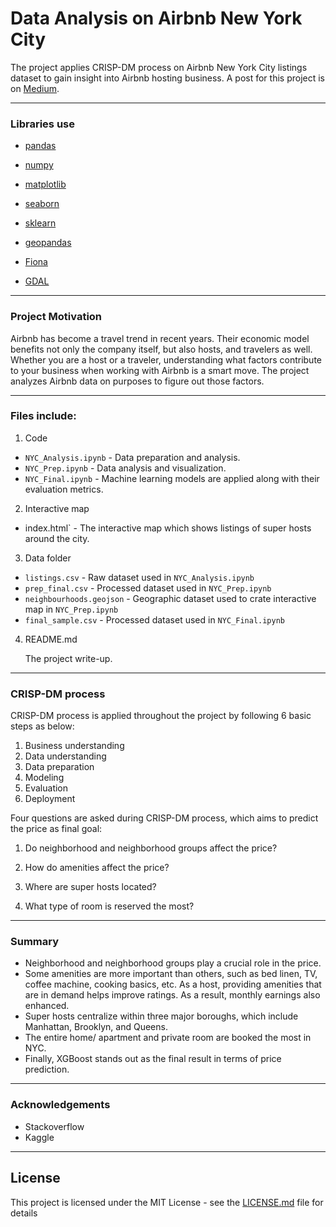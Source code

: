 # Data Analysis on Airbnb New York City
The project applies CRISP-DM process on Airbnb New York City listings dataset to gain insight into Airbnb hosting business.
A post for this project is on [Medium](https://medium.com/@lilyng15/data-analysis-on-airbnb-new-york-city-60bb85560a01).

***

### Libraries use

  * [pandas](https://github.com/pandas-dev/pandas)
  * [numpy](https://github.com/numpy/numpy)
  * [matplotlib](https://github.com/matplotlib/matplotlib)
  * [seaborn](https://github.com/mwaskom/seaborn)
  * [sklearn](https://github.com/scikit-learn/scikit-learn)

  * [geopandas](https://github.com/geopandas/geopandas)
  * [Fiona](https://github.com/Toblerity/Fiona)
  * [GDAL](https://github.com/OSGeo/gdal)
***
### Project Motivation

Airbnb has become a travel trend in recent years. Their economic model benefits not only the company itself, but also hosts, and travelers as well. Whether you are a host or a traveler, understanding what factors contribute to your business when working with Airbnb is a smart move.  The project analyzes Airbnb data on purposes to figure out those factors. 

***

### Files include:

1. Code
  - `NYC_Analysis.ipynb` - Data preparation and analysis.
  - `NYC_Prep.ipynb` - Data analysis and visualization.
  - `NYC_Final.ipynb` - Machine learning models are applied along with their evaluation metrics.

2. Interactive map
  - index.html` - The interactive map which shows listings of super hosts around the city.

3. Data folder
  -  `listings.csv` - Raw dataset used in `NYC_Analysis.ipynb` 
  - `prep_final.csv` - Processed dataset used in `NYC_Prep.ipynb`
  - `neighbourhoods.geojson` - Geographic dataset used to crate interactive map in `NYC_Prep.ipynb`
  - `final_sample.csv` - Processed dataset used in `NYC_Final.ipynb` 

4. README.md 

   The project write-up.

***

### CRISP-DM process 

CRISP-DM process is applied throughout the project by following 6 basic steps as below:

1. Business understanding
2. Data understanding
3. Data preparation
4. Modeling
5. Evaluation
6. Deployment

Four questions are asked during CRISP-DM process, which aims to predict the price as final goal:

1. Do neighborhood and neighborhood groups affect the price?

2. How do amenities affect the price?

3. Where are super hosts located?

4. What type of room is reserved the most?

***

### Summary

- Neighborhood and neighborhood groups play a crucial role in the price.
- Some amenities are more important than others, such as bed linen, TV, coffee machine, cooking basics, etc. As a host, providing amenities that are in demand helps improve ratings. As a result, monthly earnings also enhanced.
- Super hosts centralize within three major boroughs, which include Manhattan, Brooklyn, and Queens.
- The entire home/ apartment and private room are booked the most in NYC.
- Finally, XGBoost stands out as the final result in terms of price prediction.

***

### Acknowledgements

- Stackoverflow
- Kaggle

***

## License

This project is licensed under the MIT License - see the [LICENSE.md](LICENSE.md) file for details
